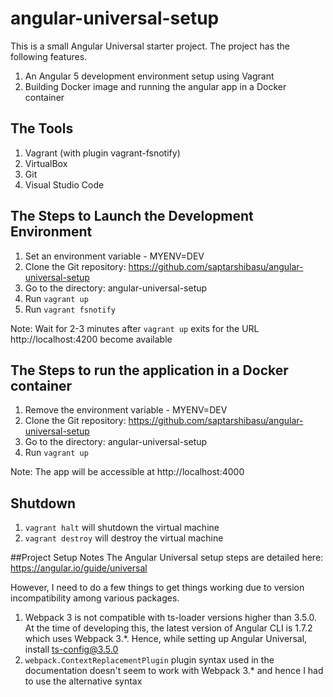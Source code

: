 # angular-universal-setup

This is a small Angular Universal starter project. The project has the following features.
1. An Angular 5 development environment setup using Vagrant
2. Building Docker image and running the angular app in a Docker container

## The Tools
1. Vagrant (with plugin vagrant-fsnotify)
2. VirtualBox
3. Git
4. Visual Studio Code

## The Steps to Launch the Development Environment
1. Set an environment variable - MYENV=DEV
2. Clone the Git repository: https://github.com/saptarshibasu/angular-universal-setup
3. Go to the directory: angular-universal-setup
4. Run `vagrant up`
5. Run `vagrant fsnotify`

Note: Wait for 2-3 minutes after `vagrant up` exits for the URL http://localhost:4200 become available

## The Steps to run the application in a Docker container
1. Remove the environment variable - MYENV=DEV
2. Clone the Git repository: https://github.com/saptarshibasu/angular-universal-setup
3. Go to the directory: angular-universal-setup
4. Run `vagrant up`

Note: The app will be accessible at http://localhost:4000

## Shutdown
1. `vagrant halt` will shutdown the virtual machine
2. `vagrant destroy` will destroy the virtual machine

##Project Setup Notes
The Angular Universal setup steps are detailed here: https://angular.io/guide/universal

However, I need to do a few things to get things working due to version incompatibility among various packages.
1. Webpack 3 is not compatible with ts-loader versions higher than 3.5.0. At the time of developing this, the latest version of Angular CLI is 1.7.2 which uses Webpack 3.*. Hence, while setting up Angular Universal, install ts-config@3.5.0
2. `webpack.ContextReplacementPlugin` plugin syntax used in the documentation doesn't seem to work with Webpack 3.* and hence I had to use the alternative syntax

